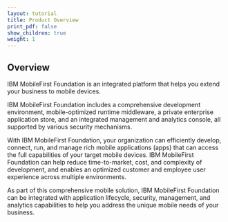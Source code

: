 ```yaml
---
layout: tutorial
title: Product Overview
print_pdf: false
show_children: true
weight: 1
---
```

## Overview
IBM MobileFirst Foundation is an integrated platform that helps you extend your business to mobile devices.

IBM MobileFirst Foundation includes a comprehensive development environment, mobile-optimized runtime middleware, a private enterprise application store, and an integrated management and analytics console, all supported by various security mechanisms.

With IBM MobileFirst Foundation, your organization can efficiently develop, connect, run, and manage rich mobile applications (apps) that can access the full capabilities of your target mobile devices. IBM MobileFirst Foundation can help reduce time-to-market, cost, and complexity of development, and enables an optimized customer and employee user experience across multiple environments.

As part of this comprehensive mobile solution, IBM MobileFirst Foundation can be integrated with application lifecycle, security, management, and analytics capabilities to help you address the unique mobile needs of your business.